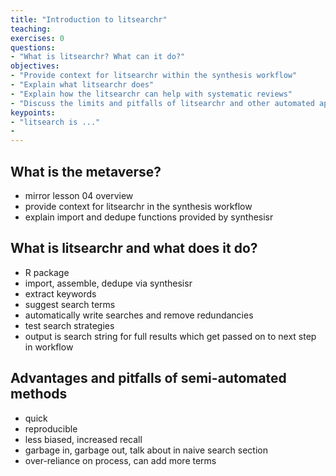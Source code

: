 ```yaml
---
title: "Introduction to litsearchr"
teaching: 
exercises: 0
questions:
- "What is litsearchr? What can it do?"
objectives:
- "Provide context for litsearchr within the synthesis workflow"
- "Explain what litsearchr does"
- "Explain how the litsearchr can help with systematic reviews"
- "Discuss the limits and pitfalls of litsearchr and other automated approaches to systematic reviews"
keypoints:
- "litsearch is ..."
- 
---
```


## What is the metaverse?

- mirror lesson 04 overview
- provide context for litsearchr in the synthesis workflow
- explain import and dedupe functions provided by synthesisr

## What is litsearchr and what does it do?

- R package
- import, assemble, dedupe via synthesisr
- extract keywords
- suggest search terms
- automatically write searches and remove redundancies
- test search strategies
- output is search string for full results which get passed on to next step in workflow

## Advantages and pitfalls of semi-automated methods

- quick
- reproducible
- less biased, increased recall
- garbage in, garbage out, talk about in naive search section
- over-reliance on process, can add more terms

